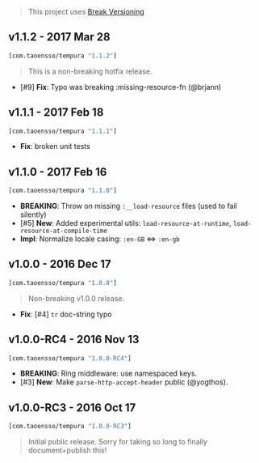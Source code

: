 > This project uses [Break Versioning](https://github.com/ptaoussanis/encore/blob/master/BREAK-VERSIONING.md)

## v1.1.2 - 2017 Mar 28

```clojure
[com.taoensso/tempura "1.1.2"]
```

> This is a non-breaking hotfix release.

* [#9] **Fix**: Typo was breaking :missing-resource-fn (@brjann)

## v1.1.1 - 2017 Feb 18

```clojure
[com.taoensso/tempura "1.1.1"]
```

* **Fix**: broken unit tests

## v1.1.0 - 2017 Feb 16

```clojure
[com.taoensso/tempura "1.1.0"]
```

* **BREAKING**: Throw on missing `:__load-resource` files (used to fail silently)
* [#5] **New**: Added experimental utils: `load-resource-at-runtime`, `load-resource-at-compile-time`
* **Impl**: Normalize locale casing: `:en-GB` <=> `:en-gb`

## v1.0.0 - 2016 Dec 17

```clojure
[com.taoensso/tempura "1.0.0"]
```

> Non-breaking v1.0.0 release.

* **Fix**: [#4] `tr` doc-string typo

## v1.0.0-RC4 - 2016 Nov 13

```clojure
[com.taoensso/tempura "1.0.0-RC4"]
```

* **BREAKING**: Ring middleware: use namespaced keys.
* [#3] **New**: Make `parse-http-accept-header` public (@yogthos).


## v1.0.0-RC3 - 2016 Oct 17

```clojure
[com.taoensso/tempura "1.0.0-RC3"]
```

> Initial public release. Sorry for taking so long to finally document+publish this!
